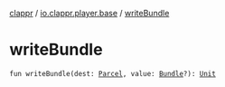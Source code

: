 [clappr](../index.md) / [io.clappr.player.base](index.md) / [writeBundle](./write-bundle.md)

# writeBundle

`fun writeBundle(dest: `[`Parcel`](https://developer.android.com/reference/android/os/Parcel.html)`, value: `[`Bundle`](https://developer.android.com/reference/android/os/Bundle.html)`?): `[`Unit`](https://kotlinlang.org/api/latest/jvm/stdlib/kotlin/-unit/index.html)